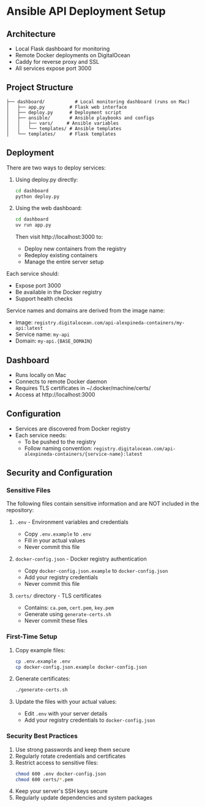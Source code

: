 # Ansible API Deployment Setup

## Architecture
- Local Flask dashboard for monitoring
- Remote Docker deployments on DigitalOcean
- Caddy for reverse proxy and SSL
- All services expose port 3000

## Project Structure
```
├── dashboard/           # Local monitoring dashboard (runs on Mac)
│   ├── app.py         # Flask web interface
│   ├── deploy.py      # Deployment script
│   ├── ansible/       # Ansible playbooks and configs
│   │   ├── vars/     # Ansible variables
│   │   └── templates/ # Ansible templates
│   └── templates/     # Flask templates
```

## Deployment
There are two ways to deploy services:

1. Using deploy.py directly:
   ```bash
   cd dashboard
   python deploy.py
   ```

2. Using the web dashboard:
   ```bash
   cd dashboard
   uv run app.py
   ```
   Then visit http://localhost:3000 to:
   - Deploy new containers from the registry
   - Redeploy existing containers
   - Manage the entire server setup

Each service should:
   - Expose port 3000
   - Be available in the Docker registry
   - Support health checks

Service names and domains are derived from the image name:
   - Image: `registry.digitalocean.com/api-alexpineda-containers/my-api:latest`
   - Service name: `my-api`
   - Domain: `my-api.{BASE_DOMAIN}`

## Dashboard
- Runs locally on Mac
- Connects to remote Docker daemon
- Requires TLS certificates in ~/.docker/machine/certs/
- Access at http://localhost:3000

## Configuration
- Services are discovered from Docker registry
- Each service needs:
  - To be pushed to the registry
  - Follow naming convention: `registry.digitalocean.com/api-alexpineda-containers/{service-name}:latest`

## Security and Configuration

### Sensitive Files
The following files contain sensitive information and are NOT included in the repository:

1. `.env` - Environment variables and credentials
   - Copy `.env.example` to `.env`
   - Fill in your actual values
   - Never commit this file

2. `docker-config.json` - Docker registry authentication
   - Copy `docker-config.json.example` to `docker-config.json`
   - Add your registry credentials
   - Never commit this file

3. `certs/` directory - TLS certificates
   - Contains: `ca.pem`, `cert.pem`, `key.pem`
   - Generate using `generate-certs.sh`
   - Never commit these files

### First-Time Setup
1. Copy example files:
   ```bash
   cp .env.example .env
   cp docker-config.json.example docker-config.json
   ```

2. Generate certificates:
   ```bash
   ./generate-certs.sh
   ```

3. Update the files with your actual values:
   - Edit `.env` with your server details
   - Add your registry credentials to `docker-config.json`

### Security Best Practices
1. Use strong passwords and keep them secure
2. Regularly rotate credentials and certificates
3. Restrict access to sensitive files:
   ```bash
   chmod 600 .env docker-config.json
   chmod 600 certs/*.pem
   ```
4. Keep your server's SSH keys secure
5. Regularly update dependencies and system packages 